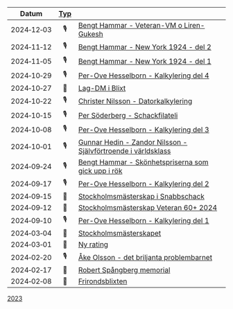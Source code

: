 |Datum|[Typ](Förklaring)||
|-|:-:|-|
|2024‑12‑03|🎙️|[Bengt Hammar - Veteran-VM o Liren-Gukesh](../Program)|
|2024‑11‑12|🎙️|[Bengt Hammar - New York 1924 - del 2](../Program)|
|2024‑11‑05|🎙️|[Bengt Hammar - New York 1924 - del 1](../Program)|
|2024‑10‑29|🎙️|[Per-Ove Hesselborn - Kalkylering del 4](../Program)|
|2024‑10‑27|📩|[Lag-DM i Blixt](https://www.stockholmsschack.se/wp-content/uploads/2024/07/Inbjudan_Lag_DM_blixt_2024.pdf)|
|2024‑10‑22|🎙️|[Christer Nilsson - Datorkalkylering](../Xperiment/F%C3%B6redrag/Datorkalkylering)|
|2024‑10‑15|🎙️|[Per Söderberg - Schackfilateli](../Program)|
|2024‑10‑08|🎙️|[Per-Ove Hesselborn - Kalkylering del 3](../Program)|
|2024‑10‑01|🎙️|[Gunnar Hedin - Zandor Nilsson - Självförtroende i världsklass](../Program)|
|2024‑09‑24|🎙️|[Bengt Hammar - Skönhetspriserna som gick upp i rök](../Program)|
|2024‑09‑17|🎙️|[Per-Ove Hesselborn - Kalkylering del 2](../Program)|
|2024‑09‑15|📩|[Stockholmsmästerskap i Snabbschack](https://www.stockholmsschack.se/wp-content/uploads/2024/07/Inbjudan_Stockholmsmasterskapet_i_Snabbschack_2024.pdf)|
|2024‑09‑12|📩|[Stockholmsmästerskap Veteran 60+ 2024](2024-09-12_I_Stockholmsmästerskap_Veteran_60+_2024.pdf)|
|2024‑09‑10|🎙️|[Per-Ove Hesselborn - Kalkylering del 1](../Program)|
|2024‑03‑04|📩|[Stockholmsmästerskapet](2024-03-04_I_Stockholmsmästerskapet.pdf)|
|2024‑03‑01|📢|[Ny rating](2024-03-01_M_Ny_rating.pdf)|
|2024‑02‑20|🎙️|[Åke Olsson - det briljanta problembarnet](../Program)|
|2024‑02‑17|📩|[Robert Spångberg memorial](2024-02-17_I_Robert_Spångberg_memorial.pdf)|
|2024‑02‑08|🏅|[Frirondsblixten](2024-02-08_R_Frirondsblixten.pdf)|
[2023](2023)